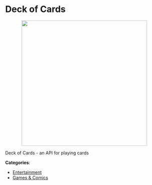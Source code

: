 # Deck of Cards
<p align="center">
    <img width="400" src="https://raw.githubusercontent.com/apis-list/apis-list/apis/deck-of-cards/logo_256x256.png" />
</p>

Deck of Cards - an API for playing cards



**Categories**:
- [Entertainment](https://github.com/apis-list/apis-list#entertainment)
- [Games & Comics](https://github.com/apis-list/apis-list#games-and-comics)





